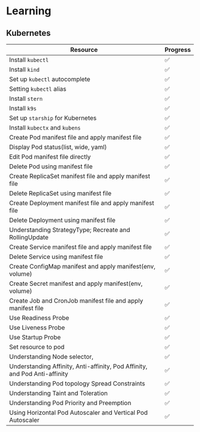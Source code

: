 # Learning

## Kubernetes

|Resource|Progress|
|---|---|
|Install `kubectl`|✅|
|Install `kind`|✅|
|Set up `kubectl` autocomplete|✅|
|Setting `kubectl` alias|✅|
|Install `stern`|✅|
|Install `k9s`|✅|
|Set up `starship` for Kubernetes|✅|
|Install `kubectx` and `kubens`|✅|
|Create Pod manifest file and apply manifest file|✅|
|Display Pod status(list, wide, yaml)|✅|
|Edit Pod manifest file directly|✅|
|Delete Pod using manifest file|✅|
|Create ReplicaSet manifest file and apply manifest file|✅|
|Delete ReplicaSet using manifest file|✅|
|Create Deployment manifest file and apply manifest file|✅|
|Delete Deployment using manifest file|✅|
|Understanding StrategyType; Recreate and RollingUpdate|✅|
|Create Service manifest file and apply manifest file|✅|
|Delete Service using manifest file|✅|
|Create ConfigMap manifest and apply manifest(env, volume)|✅|
|Create Secret manifest and apply manifest(env, volume)|✅|
|Create Job and CronJob manifest file and apply manifest file|✅|
|Use Readiness Probe|✅|
|Use Liveness Probe|✅|
|Use Startup Probe|✅|
|Set resource to pod|✅|
|Understanding Node selector,|✅|
|Understanding Affinity, Anti-affinity, Pod Affinity, and Pod Anti-affinity|✅|
|Understanding Pod topology Spread Constraints|✅|
|Understanding Taint and Toleration|✅|
|Understanding Pod Priority and Preemption|✅|
|Using Horizontal Pod Autoscaler and Vertical Pod Autoscaler|✅|
